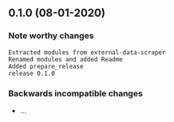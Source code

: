 ## 0.1.0 (08-01-2020)
### Note worthy changes

    Extracted modules from external-data-scraper
    Renamed modules and added Readme
    Added prepare_release
    release 0.1.0

### Backwards incompatible changes
- ...

